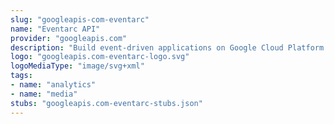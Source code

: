 ```yaml
---
slug: "googleapis-com-eventarc"
name: "Eventarc API"
provider: "googleapis.com"
description: "Build event-driven applications on Google Cloud Platform."
logo: "googleapis.com-eventarc-logo.svg"
logoMediaType: "image/svg+xml"
tags:
- name: "analytics"
- name: "media"
stubs: "googleapis.com-eventarc-stubs.json"
---
```

